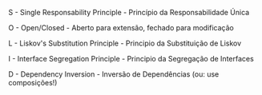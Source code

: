 S - Single Responsability Principle - Princípio da Responsabilidade Única

O - Open/Closed - Aberto para extensão, fechado para modificação

L - Liskov's Substitution Principle - Principio da Substituição de Liskov

I - Interface Segregation Principle - Principio da Segregação de Interfaces

D - Dependency Inversion - Inversão de Dependências (ou: use composições!)
